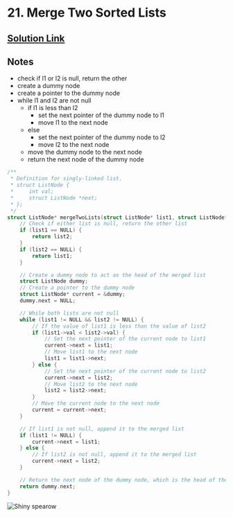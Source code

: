 # 21. Merge Two Sorted Lists

## [Solution Link](https://leetcode.com/submissions/detail/1489991059/)

## Notes

- check if l1 or l2 is null, return the other
- create a dummy node
- create a pointer to the dummy node
- while l1 and l2 are not null
  - if l1 is less than l2
    - set the next pointer of the dummy node to l1
    - move l1 to the next node
  - else
    - set the next pointer of the dummy node to l2
    - move l2 to the next node
  - move the dummy node to the next node
  - return the next node of the dummy node

```c
/**
 * Definition for singly-linked list.
 * struct ListNode {
 *     int val;
 *     struct ListNode *next;
 * };
 */
struct ListNode* mergeTwoLists(struct ListNode* list1, struct ListNode* list2) {
    // Check if either list is null, return the other list
    if (list1 == NULL) {
        return list2;
    }
    if (list2 == NULL) {
        return list1;
    }

    // Create a dummy node to act as the head of the merged list
    struct ListNode dummy;
    // Create a pointer to the dummy node
    struct ListNode* current = &dummy;
    dummy.next = NULL;

    // While both lists are not null
    while (list1 != NULL && list2 != NULL) {
        // If the value of list1 is less than the value of list2
        if (list1->val < list2->val) {
            // Set the next pointer of the current node to list1
            current->next = list1;
            // Move list1 to the next node
            list1 = list1->next;
        } else {
            // Set the next pointer of the current node to list2
            current->next = list2;
            // Move list2 to the next node
            list2 = list2->next;
        }
        // Move the current node to the next node
        current = current->next;
    }

    // If list1 is not null, append it to the merged list
    if (list1 != NULL) {
        current->next = list1;
    } else {
        // If list2 is not null, append it to the merged list
        current->next = list2;
    }

    // Return the next node of the dummy node, which is the head of the merged list
    return dummy.next;
}
```

![Shiny spearow](https://projectpokemon.org/images/shiny-sprite/spearow.gif)